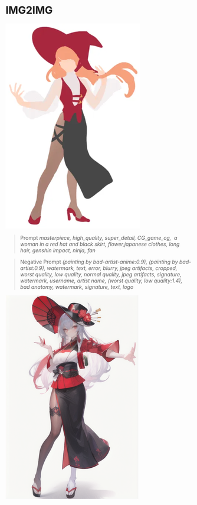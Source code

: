 # IMG2IMG

![image](https://github.com/zelkovahill/AI_Project_2025_01/blob/main/img2img/RedHat.webp)

>Prompt
*masterpiece, high_quality, super_detail, CG_game_cg,  a woman in a red hat and black skirt, flower,japanese clothes, long hair, genshin impact,  ninja, fan*

> Negative Prompt
*(painting by bad-artist-anime:0.9), (painting by bad-artist:0.9), watermark, text, error, blurry, jpeg artifacts, cropped, worst quality, low quality, normal quality, jpeg artifacts, signature, watermark, username, artist name, (worst quality, low quality:1.4), bad anatomy, watermark, signature, text, logo*

![image](https://github.com/zelkovahill/AI_Project_2025_01/blob/main/img2img/00054-3072958034.png?raw=true)
